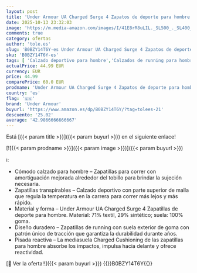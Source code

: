 ```yaml
---
layout: post
title: 'Under Armour UA Charged Surge 4 Zapatos de deporte para hombre  ligeras y transpirables deportivas de hombre  color azul almirante/blanco/blanco'
date: 2025-10-13 23:32:03
image: 'https://m.media-amazon.com/images/I/41E8rR8uLIL._SL500_._SL400_.jpg'
comments: true
category: ofertas
author: 'tole.es'
slug: 'B0BZY14T6Y-es Under Armour UA Charged Surge 4 Zapatos de deporte para...'
sku: 'B0BZY14T6Y-es'
tags: [ 'Calzado deportivo para hombre','Calzados de running para hombre','Calzados para correr en asfalto para hombre','Moda','Moda Hombre','Zapatillas deportivas y de moda para hombre','Zapatos para hombre','under armour','zapatos','🇪🇸', ]
actualPrice: 44.99 EUR
currency: EUR
price: 44.99
comparePrice: 60.0 EUR
prodname: 'Under Armour UA Charged Surge 4 Zapatos de deporte para hombre  ligeras y transpirables deportivas de hombre  color azul almirante/blanco/blanco'
country: 'es'
flag: '🇪🇸'
brand: 'Under Armour'
buyurl: 'https://www.amazon.es/dp/B0BZY14T6Y/?tag=tolees-21'
descuento: '25.02'
average: '42.9866666666667'
---
```


Está [{{< param title >}}]({{< param buyurl >}}) en el siguiente enlace!

[![{{< param prodname >}}]({{< param image >}})]({{< param buyurl >}})

ℹ️:

- Cómodo calzado para hombre – Zapatillas para correr con amortiguación mejorada alrededor del tobillo para brindar la sujeción necesaria.
- Zapatillas transpirables – Calzado deportivo con parte superior de malla que regula la temperatura en la carrera para correr más lejos y más rápido.
- Material y forma – Under Armour UA Charged Surge 4 Zapatillas de deporte para hombre. Material: 71% textil, 29% sintético; suela: 100% goma.
- Diseño duradero – Zapatillas de running con suela exterior de goma con patrón único de tracción que garantiza la durabilidad durante años.
- Pisada reactiva – La mediasuela Charged Cushioning de las zapatillas para hombre absorbe los impactos, impulsa hacia delante y ofrece reactividad.

[🛒 Ver la oferta!!]({{< param buyurl >}})
{{<world>}}B0BZY14T6Y{{</world>}}
